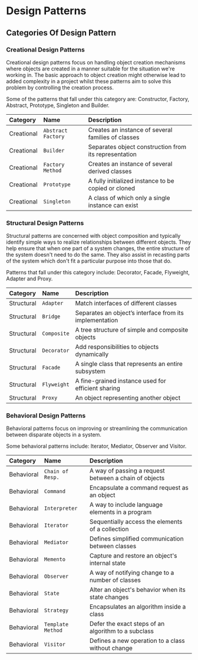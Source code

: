 # Design Patterns

## Categories Of Design Pattern

### Creational Design Patterns

Creational design patterns focus on handling object creation mechanisms where objects are created in a manner suitable for the situation we're working in. The basic approach to object creation might otherwise lead to added complexity in a project whilst these patterns aim to solve this problem by controlling the creation process.

Some of the patterns that fall under this category are: Constructor, Factory, Abstract, Prototype, Singleton and Builder.

| Category | Name | Description |
| :--- | :--- | :--- |
| Creational | `Abstract Factory` | Creates an instance of several families of classes |
| Creational | `Builder` | Separates object construction from its representation |
| Creational | `Factory Method` | Creates an instance of several derived classes |
| Creational | `Prototype` | A fully initialized instance to be copied or cloned |
| Creational | `Singleton` | A class of which only a single instance can exist |

### Structural Design Patterns

Structural patterns are concerned with object composition and typically identify simple ways to realize relationships between different objects. They help ensure that when one part of a system changes, the entire structure of the system doesn't need to do the same. They also assist in recasting parts of the system which don't fit a particular purpose into those that do.

Patterns that fall under this category include: Decorator, Facade, Flyweight, Adapter and Proxy.

| Category | Name | Description |
| :--- | :--- | :--- |
| Structural | `Adapter` | Match interfaces of different classes |
| Structural | `Bridge` | Separates an object’s interface from its implementation |
| Structural | `Composite` | A tree structure of simple and composite objects |
| Structural | `Decorator` | Add responsibilities to objects dynamically |
| Structural | `Facade` | A single class that represents an entire subsystem |
| Structural | `Flyweight` | A fine-grained instance used for efficient sharing |
| Structural | `Proxy` | An object representing another object |

### Behavioral Design Patterns

Behavioral patterns focus on improving or streamlining the communication between disparate objects in a system.

Some behavioral patterns include: Iterator, Mediator, Observer and Visitor.

| Category | Name | Description |
| :--- | :--- | :--- |
| Behavioral | `Chain of Resp.` | A way of passing a request between a chain of objects |
| Behavioral | `Command` | Encapsulate a command request as an object |
| Behavioral | `Interpreter` | A way to include language elements in a program |
| Behavioral | `Iterator` | Sequentially access the elements of a collection |
| Behavioral | `Mediator` | Defines simplified communication between classes |
| Behavioral | `Memento` | Capture and restore an object's internal state |
| Behavioral | `Observer` | A way of notifying change to a number of classes |
| Behavioral | `State` | Alter an object's behavior when its state changes |
| Behavioral | `Strategy` | Encapsulates an algorithm inside a class |
| Behavioral | `Template Method` | Defer the exact steps of an algorithm to a subclass |
| Behavioral | `Visitor` | Defines a new operation to a class without change |
